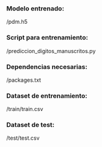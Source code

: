 <h3>Modelo entrenado:</h3>
/pdm.h5

<h3>Script para entrenamiento:</h3>
/prediccion_digitos_manuscritos.py

<h3>Dependencias necesarias:</h3>
/packages.txt

<h3>Dataset de entrenamiento:</h3>
/train/train.csv

<h3>Dataset de test:</h3>
/test/test.csv
